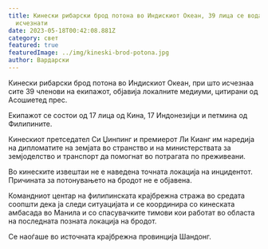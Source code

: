 ```yaml
---
title: Кинески рибарски брод потона во Индискиот Океан, 39 лица се водат како
  исчезнати
date: 2023-05-18T00:42:08.881Z
category: свет
featured: true
featuredImage: ../img/kineski-brod-potona.jpg
author: Вардарски
---
```

Кинески рибарски брод потона во Индискиот Океан, при што исчезнаа сите 39 членови на екипажот, објавија локалните медиуми, цитирани од Асошиетед прес.

Екипажот се состои од 17 лица од Кина, 17 Индонезијци и петмина од Филипините.

Кинескиот претседател Си Џинпинг и премиерот Ли Кианг им наредија на дипломатите на земјата во странство и на министерствата за земјоделство и транспорт да помогнат во потрагата по преживеани.

Во кинеските извештаи не е наведена точната локација на инцидентот. Причината за потонувањето на бродот не е објавена.

Командниот центар на филипинската крајбрежна стража во средата соопшти дека ја следи ситуацијата и се координира со кинеската амбасада во Манила и со спасувачките тимови кои работат во областа на последната позната локација на бродот.

Се наоѓаше во источната крајбрежна провинција Шандонг.